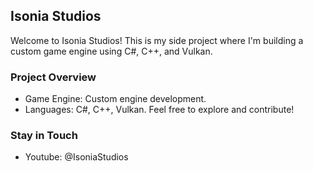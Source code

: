 ## Isonia Studios
Welcome to Isonia Studios! This is my side project where I'm building a custom game engine using C#, C++, and Vulkan.

### Project Overview
* Game Engine: Custom engine development.
* Languages: C#, C++, Vulkan.
Feel free to explore and contribute!

### Stay in Touch
* Youtube: @IsoniaStudios
